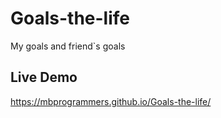 # Goals-the-life
My goals and friend`s goals
## Live Demo
https://mbprogrammers.github.io/Goals-the-life/
